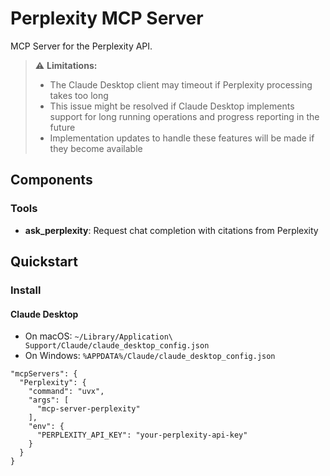 # Perplexity MCP Server

MCP Server for the Perplexity API.

> :warning: **Limitations:**
> - The Claude Desktop client may timeout if Perplexity processing takes too long
> - This issue might be resolved if Claude Desktop implements support for long running operations and progress reporting in the future
> - Implementation updates to handle these features will be made if they become available

## Components

### Tools

- **ask_perplexity**: Request chat completion with citations from Perplexity  

## Quickstart

### Install

#### Claude Desktop

- On macOS: `~/Library/Application\ Support/Claude/claude_desktop_config.json`  
- On Windows: `%APPDATA%/Claude/claude_desktop_config.json`

```
"mcpServers": {
  "Perplexity": {
    "command": "uvx",
    "args": [
      "mcp-server-perplexity"
    ],
    "env": {
      "PERPLEXITY_API_KEY": "your-perplexity-api-key"
    }
  }
}
```
